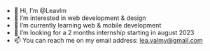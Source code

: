 - 👋 Hi, I’m @Leavlm
- 👀 I’m interested in web development & design
- 🌱 I’m currently learning web & mobile development
- 💞️ I’m looking for a 2 months internship starting in august 2023
- 📫 You can reach me on my email address: lea.valmy@gmail.com

<!---
Leavlm/Leavlm is a ✨ special ✨ repository because its `README.md` (this file) appears on your GitHub profile.
You can click the Preview link to take a look at your changes.
--->
